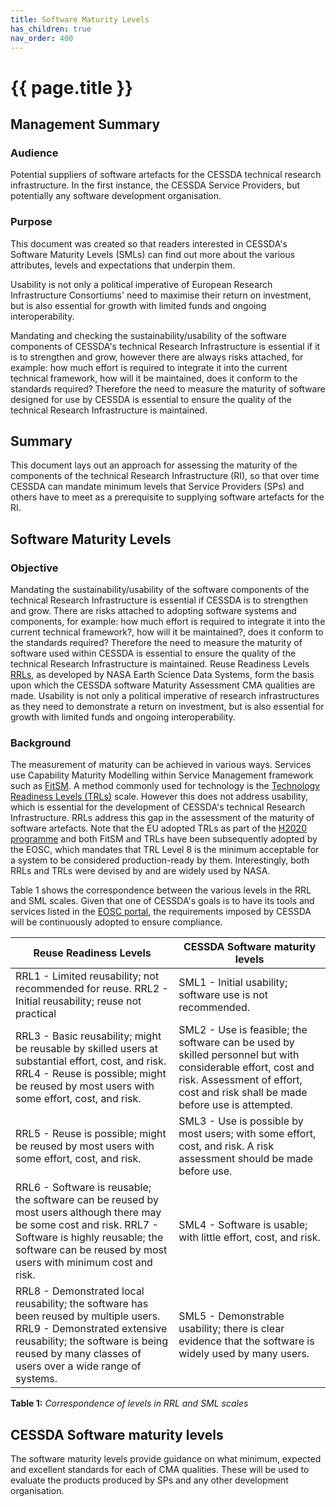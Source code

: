 ```yaml
---
title: Software Maturity Levels
has_children: true
nav_order: 400
---
```


# {{ page.title }}

## Management Summary

### Audience

Potential suppliers of software artefacts for the CESSDA technical
research infrastructure. In the first instance, the CESSDA Service
Providers, but potentially any software development organisation.

### Purpose

This document was created so that readers interested in CESSDA's Software
Maturity Levels (SMLs) can find out more about the various attributes,
levels and expectations that underpin them.

Usability is not only a political imperative of European Research
Infrastructure Consortiums' need to maximise their return on investment,
but is also essential for growth with limited funds and ongoing
interoperability.

Mandating and checking the sustainability/usability of the software
components of CESSDA's technical Research Infrastructure is essential if
it is to strengthen and grow, however there are always risks attached,
for example: how much effort is required to integrate it into the
current technical framework, how will it be maintained, does it conform
to the standards required? Therefore the need to measure the maturity of
software designed for use by CESSDA is essential to ensure the quality
of the technical Research Infrastructure is maintained.

## Summary

This document lays out an approach for assessing the maturity of the
components of the technical Research Infrastructure (RI), so that over
time CESSDA can mandate minimum levels that Service Providers (SPs) and
others have to meet as a prerequisite to supplying software artefacts
for the RI.

## Software Maturity Levels

### Objective

Mandating the sustainability/usability of the software components of the
technical Research Infrastructure is essential if CESSDA is to
strengthen and grow. There are risks attached to adopting software
systems and components, for example: how much effort is required to
integrate it into the current technical framework?, how will it be
maintained?, does it conform to the standards required? Therefore the
need to measure the maturity of software used within CESSDA is essential
to ensure the quality of the technical Research Infrastructure is
maintained. Reuse Readiness Levels [RRLs][1], as developed by NASA
Earth Science Data Systems, form the basis upon which the CESSDA
software Maturity Assessment CMA qualities are made. Usability is not only a
political imperative of research infrastructures as they need to
demonstrate a return on investment, but is also essential for growth
with limited funds and ongoing interoperability.

[1]: https://cdn.earthdata.nasa.gov/conduit/upload/2004/RRLs_v1.0.pdf

### Background

The measurement of maturity can be achieved in various ways.
Services use Capability Maturity Modelling within Service Management framework
such as [FitSM][2].
A method commonly used for technology is the
[Technology Readiness Levels (TRLs)][3] scale.
However this does not address usability, which is essential for the development
of CESSDA's technical Research Infrastructure. RRLs address this gap in the
assessment of the maturity of software artefacts. Note that the EU
adopted TRLs as part of the [H2020 programme][4] and both FitSM and
TRLs have been subsequently adopted by the EOSC, which mandates that
TRL Level 8 is the minimum acceptable for a system to be considered
production-ready by them. Interestingly, both RRLs and TRLs were devised
by and are widely used by NASA.

[2]: https://fitsm.itemo.org/fitsm
[3]: https://wiki.eosc-hub.eu/display/EOSC/Service+Maturity+Classification
[4]: https://ec.europa.eu/research/participants/data/ref/h2020/other/wp/2016-2017/annexes/h2020-wp1617-annex-ga_en.pdf

Table 1 shows the correspondence between the various levels in the RRL
and SML scales. Given that one of CESSDA's goals is to have its
tools and services listed in the [EOSC portal][5], the requirements
imposed by CESSDA will be continuously adopted to ensure compliance.

| Reuse Readiness Levels                                                                                                                                                                                                   | CESSDA Software maturity levels                                                                                                                                                               |
|--------------------------------------------------------------------------------------------------------------------------------------------------------------------------------------------------------------------------|-----------------------------------------------------------------------------------------------------------------------------------------------------------------------------------------------|
| RRL1 - Limited reusability; not recommended for reuse. RRL2 - Initial reusability; reuse not practical                                                                                                                   | SML1 - Initial usability; software use is not recommended.                                                                                                                                    |
| RRL3 - Basic reusability; might be reusable by skilled users at substantial effort, cost, and risk. RRL4 - Reuse is possible; might be reused by most users with some effort, cost, and risk.                            | SML2 - Use is feasible; the software can be used by skilled personnel but with considerable effort, cost and risk. Assessment of effort, cost and risk shall be made before use is attempted. |
| RRL5 - Reuse is possible; might be reused by most users with some effort, cost, and risk.                                                                                                                                | SML3 - Use is possible by most users;  with some effort, cost, and risk. A risk assessment should be made before use.                                                                         |
| RRL6 - Software is reusable; the software can be reused by most users although there may be some cost and risk. RRL7 - Software is highly reusable; the software can be reused by most users with minimum cost and risk. | SML4 - Software is usable; with little effort, cost, and risk.                                                                                                                                |
| RRL8 - Demonstrated local reusability; the software has been reused by multiple users. RRL9 - Demonstrated extensive reusability; the software is being reused by many classes of users over a wide range of systems.    | SML5 - Demonstrable usability; there is clear evidence that the software is widely used by many users.                                                                                        |

**Table 1:** *Correspondence of levels in RRL and SML scales*

## CESSDA Software maturity levels

The software maturity levels provide guidance on what minimum, expected
and excellent standards for each of CMA qualities.
These will be used to evaluate the products produced by SPs and any other
development organisation.

[5]: https://marketplace.eosc-portal.eu/
